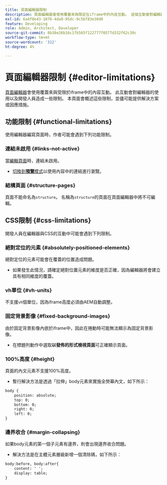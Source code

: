 ```yaml
---
title: 頁面編輯器限制
description: 頁面編輯器會使用覆蓋來與限定在iframe中的內容互動。 這個互動會對編輯器的使用以及開發人員造成一些限制。
exl-id: 6a4f0e43-1076-4da9-95dc-9c5bf83e30d0
feature: Developing
role: Admin, Architect, Developer
source-git-commit: 8b38e26b16c1fb565f122777f0577d332f62c39c
workflow-type: tm+mt
source-wordcount: '312'
ht-degree: 4%

---
```



# 頁面編輯器限制 {#editor-limitations}

[頁面編輯器](/help/sites-cloud/authoring/page-editor/introduction.md)會使用覆蓋來與受限於iframe中的內容互動。 此互動會對編輯器的使用以及開發人員造成一些限制。 本頁面會概述這些限制，並儘可能提供解決方案或因應措施。

## 功能限制 {#functional-limitations}

使用編輯器編寫頁面時，作者可能會遇到下列功能限制。

### 連結未啟用 {#links-not-active}

當[編輯頁面](/help/sites-cloud/authoring/page-editor/edit-content.md)時，連結未啟用。

* [切換到&#x200B;**預覽**&#x200B;模式](/help/sites-cloud/authoring/page-editor/introduction.md#preview-mode)以使用內容中的連結進行瀏覽。

### 結構頁面 {#structure-pages}

頁面不能命名為`structure`。 名稱為`structure`的頁面在頁面編輯器中將不可編輯。

## CSS限制 {#css-limitations}

開發人員在編輯器與CSS的互動中可能會遇到下列限制。

### 絕對定位的元素 {#absolutely-positioned-elements}

絕對定位的元素可能會在覆蓋的位置造成問題。

* 如果發生此情況，請確定絕對位置元素的維度是否正確，因為編輯器將會建立具有相同維度的覆蓋。

### vh單位 {#vh-units}

不支援`vh`個單位，因為iframe高度必須由AEM自動調整。

### 固定背景影像 {#fixed-background-images}

由於固定背景影像內嵌於iframe中，因此在捲動時可能無法顯示為固定背景影像。

* 在標題列動作中選取&#x200B;**以發佈的形式檢視頁面**&#x200B;可正確顯示頁面。

### 100%高度 {#height}

頁面的內文元素不支援100%高度。

* 暫行解決方法是透過「拉伸」body元素來實施全熒幕內文，如下所示：

```xml
body {
    position: absolute;
    top: 0;
    bottom: 0;
    right: 0;
    left: 0;
}
```

### 邊界收合 {#margin-collapsing}

如果body元素的第一個子元素有邊界，則會出現邊界收合問題。

* 解決方法是在主體元素層級新增一個清除碼，如下所示：

```xml
body:before, body:after{
    content: ' ';
    display: table;
}
```
